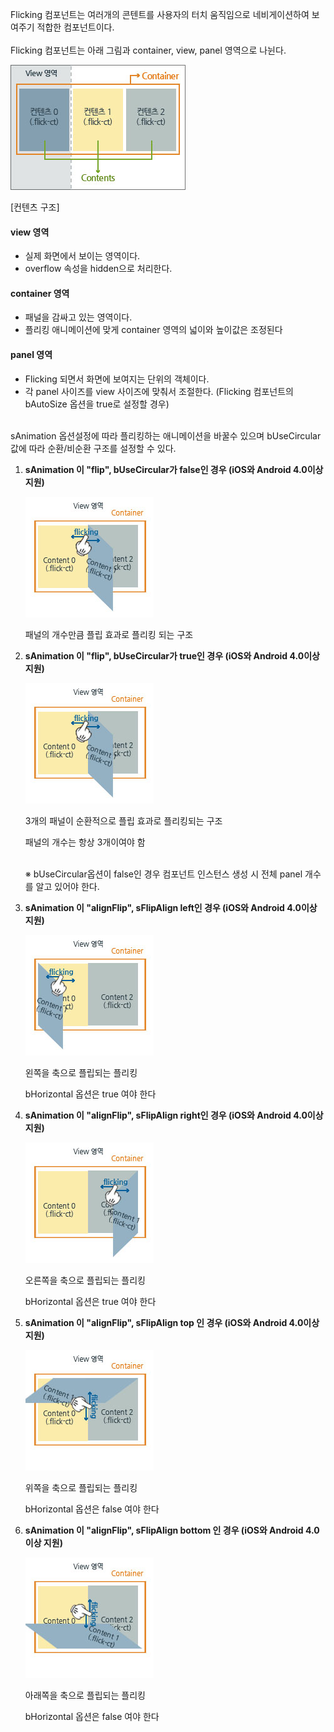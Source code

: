 Flicking 컴포넌트는 여러개의 콘텐트를 사용자의 터치 움직임으로 네비게이션하여 보여주기 적합한 컴포넌트이다.
<br />  
Flicking 컴포넌트는 아래 그림과 container, view, panel 영역으로 나뉜다.

![](hFlicking_s.jpg "")


[컨텐츠 구조]

#### view 영역
* 실제 화면에서 보이는 영역이다.
* overflow 속성을 hidden으로 처리한다.

#### container 영역
* 패널을 감싸고 있는 영역이다.
* 플리킹 애니메이션에 맞게 container 영역의 넓이와 높이값은 조정된다 

#### panel 영역
* Flicking 되면서 화면에 보여지는 단위의 객체이다.
* 각 panel 사이즈를 view 사이즈에 맞춰서 조절한다. (Flicking 컴포넌트의 bAutoSize 옵션을 true로 설정할 경우)

<br> 
sAnimation 옵션설정에 따라 플리킹하는 애니메이션을 바꿀수 있으며 bUseCircular 값에 따라 순환/비순환 구조를 설정할 수 있다.
<br>  


1. __sAnimation 이 "flip", bUseCircular가 false인 경우 (iOS와 Android 4.0이상 지원)__

	![](Flicking5.jpg "")

	패널의 개수만큼 플립 효과로 플리킹 되는 구조
2. __sAnimation 이 "flip", bUseCircular가 true인 경우 (iOS와 Android 4.0이상 지원)__

	![](Flicking5.jpg "")

	3개의 패널이 순환적으로 플립 효과로 플리킹되는 구조

	패널의 개수는 항상 3개이여야 함

	<br> 
	※ bUseCircular옵션이 false인 경우 컴포넌트 인스턴스 생성 시 전체 panel 개수를 알고 있어야 한다.
3. __sAnimation 이 "alignFlip", sFlipAlign left인 경우 (iOS와 Android 4.0이상 지원)__

	![](Flicking6.jpg "")

	왼쪽을 축으로 플립되는 플리킹

	bHorizontal 옵션은 true 여야 한다
4. __sAnimation 이 "alignFlip", sFlipAlign right인 경우 (iOS와 Android 4.0이상 지원)__

	![](Flicking7.jpg "")

	오른쪽을 축으로 플립되는 플리킹

	bHorizontal 옵션은 true 여야 한다
5. __sAnimation 이 "alignFlip", sFlipAlign top 인 경우 (iOS와 Android 4.0이상 지원)__

	![](Flicking8.jpg "")

	위쪽을 축으로 플립되는 플리킹

	bHorizontal 옵션은 false 여야 한다
6. __sAnimation 이 "alignFlip", sFlipAlign bottom 인 경우 (iOS와 Android 4.0이상 지원)__

	![](Flicking9.jpg "")

	아래쪽을 축으로 플립되는 플리킹

	bHorizontal 옵션은 false 여야 한다